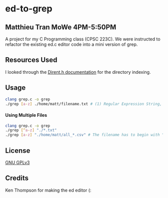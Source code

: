 # ed-to-grep
## Matthieu Tran MoWe 4PM-5:50PM

A project for my C Programming class (CPSC 223C). We were instructed to refactor the existing ed.c editor code into a mini version of grep.

## Resources Used
I looked through the [Dirent.h documentation](http://pubs.opengroup.org/onlinepubs/7908799/xsh/dirent.h.html) for the directory indexing.

## Usage

```bash
clang grep.c -o grep
./grep [a-z] ./home/matt/filename.txt # (1) Regular Expression String, (2) File name
```

#### Using Multiple Files

```bash
clang grep.c -o grep
./grep [^a-z] "./*.txt"
./grep [a-z] "./home/matt/all_*.csv" # The filename has to begin with "all_" and end with ".csv"
```

## License
[GNU GPLv3](https://choosealicense.com/licenses/gpl-3.0/)

## Credits
Ken Thompson for making the ed editor (:
